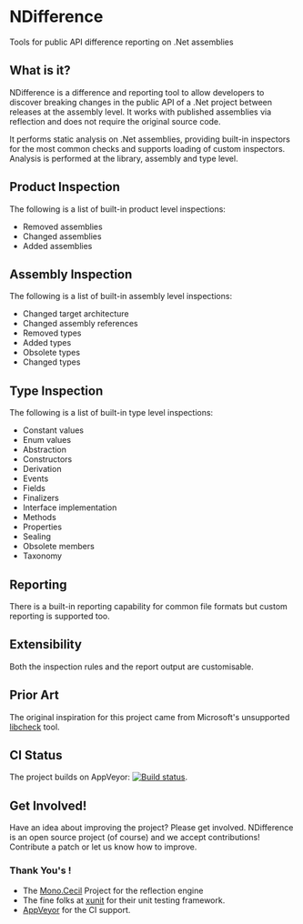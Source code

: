 NDifference
===========

Tools for public API difference reporting on .Net assemblies

## What is it?
NDifference is a difference and reporting tool to allow developers to discover breaking changes in the public 
API of a .Net project between releases at the assembly level. It works with published assemblies via reflection 
and does not require the original source code.

It performs static analysis on .Net assemblies, providing built-in inspectors for the most common checks and 
supports loading of custom inspectors. Analysis is performed at the library, assembly and type level.

## Product Inspection
The following is a list of built-in product level inspections:

* Removed assemblies
* Changed assemblies
* Added assemblies

## Assembly Inspection
The following is a list of built-in assembly level inspections:

* Changed target architecture
* Changed assembly references
* Removed types
* Added types
* Obsolete types
* Changed types

## Type Inspection
The following is a list of built-in type level inspections:

* Constant values
* Enum values
* Abstraction
* Constructors
* Derivation
* Events
* Fields
* Finalizers
* Interface implementation
* Methods
* Properties
* Sealing
* Obsolete members
* Taxonomy

## Reporting
There is a built-in reporting capability for common file formats but custom reporting is supported too.

## Extensibility
Both the inspection rules and the report output are customisable.

## Prior Art
The original inspiration for this project came from Microsoft's unsupported 
[libcheck](http://www.microsoft.com/en-us/download/details.aspx?id=11287) tool.

## CI Status
The project builds on AppVeyor: [![Build status](https://ci.appveyor.com/api/projects/status/j669wh11qrhwbq6b?svg=true)](https://ci.appveyor.com/project/deejaygraham/ndifference).

## Get Involved!
Have an idea about improving the project? Please get involved. NDifference is an open source project (of course) and we accept 
contributions! Contribute a patch or let us know how to improve.

### Thank You's !
* The [Mono.Cecil](http://www.mono-project.com/Cecil) Project for the reflection engine
* The fine folks at [xunit](http://xunit.codeplex.com) for their unit testing framework.
* [AppVeyor](https://appveyor.com/) for the CI support.


